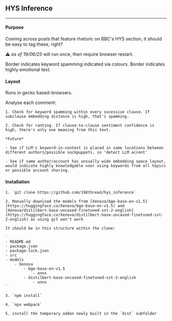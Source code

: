 ## HYS Inference

---

#### Purpose

Coming across posts that feature rhetoric on BBC's HYS section, it should be easy to tag these, right?

⚠️ *as of 19/06/25* will run once, then require browser restart. 

Border indicates keyword spamming indicated via colours. Border indicates highly emotional text.

#### Layout

Runs in gecko based-browsers. 

Analyse each comment:

    1. Check for keyword spamming within every sucessive clause. If subclause embedding distance is high, that's spamming.

    2. Check for ranting. If clause-to-clause sentiment confidence is high, there's only one meaning from this text. 

    *Future*

    - See if LLM's keyword-in-context is placed in same locations between different authors/possible sockpuppets, so 'detect LLM accent'

    - See if same author/account has unsually wide embedding space layout, would indicate highly knowledgable user using keywords from all topics or possible account sharing.

#### Installation

    1. `git clone https://github.com/198thread/hys_inference`

    2. Manually download the models from [Xenova/bge-base-en-v1.5](https://huggingface.co/Xenova/bge-base-en-v1.5) and [Xenova/distilbert-base-uncased-finetuned-sst-2-english](https://huggingface.co/Xenova/distilbert-base-uncased-finetuned-sst-2-english) as using git won't work

    It should be in this structure within the clone:

    `
    - README.md
    - package.json
    - package-lock.json
    - src
    - models
        - Xenova
            - bge-base-en-v1.5
                - onnx
            - distilbert-base-uncased-finetuned-sst-2-english
                - onnx
    `

    3. `npm install`

    4. `npx webpack`

    5. install the temporary addon newly built in the `dist` subfolder